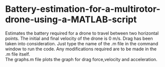 # Battery-estimation-for-a-multirotor-drone-using-a-MATLAB-script
Estimates the battery required for a drone to travel between two horizontal points. The initial and final velocity of the drone is 0 m/s. Drag has been taken into consideration. Just type the name of the .m file in the command window to run the code. Any modifications required are to be made in the .m file itself.  
The graphs.m file plots the graph for drag force,velocity and acceleration.
